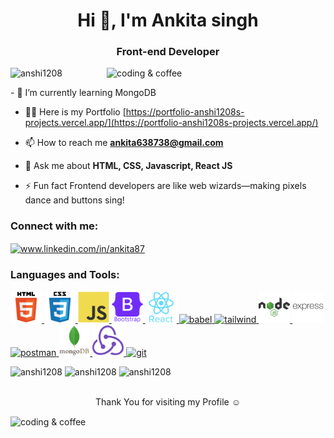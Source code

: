 <h1 align="center">Hi 👋, I'm Ankita singh</h1>
<h3 align="center"> Front-end Developer</h3>
<img align="right" alt="coding & coffee" width="350" src="https://cdn.dribbble.com/userupload/9885161/file/original-ea59665ee88d1c9fc1dddca426590a9d.gif">

<p align="left"> <img src="https://komarev.com/ghpvc/?username=anshi1208&label=Profile%20views&color=0e75b6&style=flat" alt="anshi1208" /> </p>
- 🌱 I’m currently learning MongoDB

- 👨‍💻 Here is my Portfolio [https://portfolio-anshi1208s-projects.vercel.app/](https://portfolio-anshi1208s-projects.vercel.app/)

- 📫 How to reach me **ankita638738@gmail.com**

- 💬 Ask me about **HTML, CSS, Javascript, React JS**

- ⚡ Fun fact Frontend developers are like web wizards—making pixels dance and buttons sing!

<h3 align="left">Connect with me:</h3>
<p align="left">
<a href="https://www.linkedin.com/in/ankita87/" target="blank"><img align="center" src="https://raw.githubusercontent.com/rahuldkjain/github-profile-readme-generator/master/src/images/icons/Social/linked-in-alt.svg" alt="www.linkedin.com/in/ankita87" height="30" width="40" /></a>
</p>

<h3 align="left">Languages and Tools:</h3>
<p align="left"> 

<p align="left">  <a href="https://www.w3.org/html/" target="_blank" rel="noreferrer"> <img src="https://raw.githubusercontent.com/devicons/devicon/master/icons/html5/html5-original-wordmark.svg" alt="html5" width="50" height="50" margin-left="5px"/> </a><a href="https://www.w3schools.com/css/" target="_blank" rel="noreferrer"> <img src="https://raw.githubusercontent.com/devicons/devicon/master/icons/css3/css3-original-wordmark.svg" alt="css3" width="50" height="50"margin-left="8px"/> </a><a href="https://developer.mozilla.org/en-US/docs/Web/JavaScript" target="_blank" rel="noreferrer"> <img src="https://raw.githubusercontent.com/devicons/devicon/master/icons/javascript/javascript-original.svg" alt="javascript" width="50" height="50" margin-left="8px"/> </a><a href="https://getbootstrap.com" target="_blank" rel="noreferrer"> <img src="https://raw.githubusercontent.com/devicons/devicon/master/icons/bootstrap/bootstrap-plain-wordmark.svg" alt="bootstrap" width="50" height="50" margin-left="8px"/> </a><a href="https://reactjs.org/" target="_blank" rel="noreferrer"> <img src="https://raw.githubusercontent.com/devicons/devicon/master/icons/react/react-original-wordmark.svg" alt="react" width="50" height="50" margin-left="5px"/> </a> <a href="https://babeljs.io/" target="_blank" rel="noreferrer"> <img src="https://www.vectorlogo.zone/logos/babeljs/babeljs-icon.svg" alt="babel" width="50" height="50" margin-left="5px"/> </a> <a href="https://tailwindcss.com/" target="_blank" rel="noreferrer"> <img src="https://www.vectorlogo.zone/logos/tailwindcss/tailwindcss-icon.svg" alt="tailwind" width="50" height="50" margin-left="5px"/> </a> <a href="https://nodejs.org" target="_blank" rel="noreferrer"> <img src="https://raw.githubusercontent.com/devicons/devicon/master/icons/nodejs/nodejs-original-wordmark.svg" alt="nodejs" width="50" height="50" margin-left="5px"/> </a>  <a href="https://expressjs.com" target="_blank" rel="noreferrer"> <img src="https://raw.githubusercontent.com/devicons/devicon/master/icons/express/express-original-wordmark.svg" alt="express" width="50" height="50" margin-left="5px"/> </a>  <a href="https://postman.com" target="_blank" rel="noreferrer"> <img src="https://www.vectorlogo.zone/logos/getpostman/getpostman-icon.svg" alt="postman" width="50" height="50" margin-left="5px"/> </a>   <a href="https://www.mongodb.com/" target="_blank" rel="noreferrer"> <img src="https://raw.githubusercontent.com/devicons/devicon/master/icons/mongodb/mongodb-original-wordmark.svg" alt="mongodb" width="50" height="50" margin-left="5px"/> </a><a href="https://redux.js.org" target="_blank" rel="noreferrer"> <img src="https://raw.githubusercontent.com/devicons/devicon/master/icons/redux/redux-original.svg" alt="redux" width="50" height="50" margin-left="5px"/> </a> <a href="https://git-scm.com/" target="_blank" rel="noreferrer"> <img src="https://www.vectorlogo.zone/logos/git-scm/git-scm-icon.svg" alt="git" width="50" height="50" margin-left="5px"/> </a> </p>

</p>
<div style="display = "grid" justify-content =  "center" flex-direction= "column" align-items= "center">
    <img height="200px" src="https://github-readme-stats.vercel.app/api/top-langs?username=anshi1208&show_icons=true&locale=en&layout=compact" alt="anshi1208" />
    <img height="200px" src="https://github-readme-stats.vercel.app/api?username=anshi1208&show_icons=true&locale=en" alt="anshi1208" />
    <img height="200px" src="https://github-readme-streak-stats.herokuapp.com/?user=anshi1208&" alt="anshi1208" />
</div>
<br>
<p align="center">Thank You for visiting my Profile ☺</p>
<img align="center" width="100%" height="20px" alt="coding & coffee"  src="https://mir-s3-cdn-cf.behance.net/project_modules/max_1200/a0a02d64025249.5ac4bf6559751.gif">
